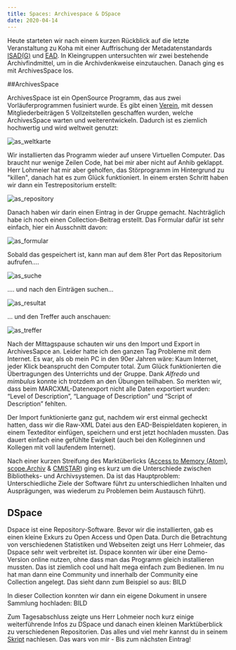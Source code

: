 ```yaml
---
title: Spaces: Archivespace & DSpace
date: 2020-04-14
---
```

Heute starteten wir nach einem kurzen Rückblick auf die letzte Veranstaltung zu Koha mit einer Auffrischung der Metadatenstandards [ISAD(G)](https://de.wikipedia.org/wiki/ISAD(G)) und [EAD](https://de.wikipedia.org/wiki/Encoded_Archival_Description).
In Kleingruppen untersuchten wir zwei bestehende Archivfindmittel, um in die Archivdenkweise einzutauchen. Danach ging es mit ArchivesSpace los.

##ArchivesSpace

ArchivesSpace ist ein OpenSource Programm, das aus zwei Vorläuferprogrammen fusiniert wurde. Es gibt einen [Verein](https://archivesspace.org/member-area/thank-you-for-becoming-a-member), mit dessen Mitgliederbeiträgen 5 Vollzeitstellen geschaffen wurden, welche ArchivesSpace warten und weiterentwickeln. Dadurch ist es ziemlich hochwertig und wird weltweit genutzt:

![as_weltkarte](https://user-images.githubusercontent.com/61733461/80275798-ebccff00-86e3-11ea-912f-f701f90a2165.jpg)

Wir installierten das Programm wieder auf unsere Virtuellen Computer. Das braucht nur wenige Zeilen Code, hat bei mir aber nicht auf Anhib geklappt. Herr Lohmeier hat mir aber geholfen, das Störprogramm im Hintergrund zu "killen", danach hat es zum Glück funktioniert.
In einem ersten Schritt haben wir dann ein Testrepositorium erstellt:

![as_repository](https://user-images.githubusercontent.com/61733461/81039698-0a808200-8eaa-11ea-8a2a-b0916395b7ea.jpg)

Danach haben wir darin einen Eintrag in der Gruppe gemacht. Nachträglich habe ich noch einen Collection-Beitrag erstellt. Das Formular dafür ist sehr einfach, hier ein Ausschnitt davon:

![as_formular](https://user-images.githubusercontent.com/61733461/81039787-33a11280-8eaa-11ea-8031-0206f6e4b81e.jpg)

Sobald das gespeichert ist, kann man auf dem 81er Port das Repositorium aufrufen....

![as_suche](https://user-images.githubusercontent.com/61733461/81039978-a5795c00-8eaa-11ea-8ef2-d05eb5c4f767.jpg)

.... und nach den Einträgen suchen...

![as_resultat](https://user-images.githubusercontent.com/61733461/81041092-37826400-8ead-11ea-86eb-42c33e7b5095.jpg)

... und den Treffer auch anschauen:

![as_treffer](https://user-images.githubusercontent.com/61733461/81041116-4701ad00-8ead-11ea-8af1-aa0e79cd7309.jpg)

Nach der Mittagspause schauten wir uns den Import und Export in ArchivesSapce an. Leider hatte ich den ganzen Tag Probleme mit dem Internet. Es war, als ob mein PC in den 90er Jahren wäre: Kaum Internet, jeder Klick beansprucht den Computer total. Zum Glück funktionierten die Übertragungen des Unterrichts und der Gruppe. Dank *Alfredo* und *mimbulus* konnte ich trotzdem an den Übungen teilhaben. So merkten wir, dass beim MARCXML-Datenexport nicht alle Daten exportiert wurden:
“Level of Description”, “Language of Description” und “Script of Description” fehlten.

Der Import funktionierte ganz gut, nachdem wir erst einmal gecheckt hatten, dass wir die Raw-XML Datei aus den EAD-Beispieldaten kopieren, in einem Texteditor einfügen, speichern und erst jetzt hochladen mussten. Das dauert einfach eine gefühlte Ewigkeit (auch bei den Kolleginnen und Kollegen mit voll laufendem Internet).

Nach einer kurzen Streifung des Marktüberlicks ([Access to Memory (Atom)](https://www.accesstomemory.org), [scope.Archiv](http://www.scope.ch) & [CMISTAR](https://www.cmiag.ch/cmistar)) ging es kurz um die Unterschiede zwischen Bibliotheks- und Archivsystemen. Da ist das Hauptproblem: Unterschiedliche Ziele der Software führt zu unterschiedlichen Inhalten und Ausprägungen, was wiederum zu Problemen beim Austausch führt).

## DSpace
Dspace ist eine Repository-Software. Bevor wir die installierten, gab es einen kleine Exkurs zu Open Access und Open Data. Durch die Betrachtung von verschiedenen Statistiken und Webseiten zeigt uns Herr Lohmeier, das Dspace sehr weit verbreitet ist.
Dspace konnten wir über eine Demo-Version online nutzen, ohne dass man das Programm gleich installieren mussten. Das ist ziemlich cool und halt mega einfach zum Bedienen. Im nu hat man dann eine Community und innerhalb der Community eine Collection angelegt.
Das sieht dann zum Beispiel so aus:
BILD

In dieser Collection konnten wir dann ein eigene Dokument in unsere Sammlung hochladen:
BILD

Zum Tagesabschluss zeigte uns Herr Lohmeier noch kurz einige weiterführende Infos zu DSpace und danach einen kleinen Marktüberblick zu verschiedenen Repositorien. Das alles und viel mehr kannst du in seinem [Skript](https://bain.felixlohmeier.de/#/04_repository-software-fuer-publikationen-und-forschungsdaten) nachlesen.
Das wars von mir - Bis zum nächsten Eintrag!
